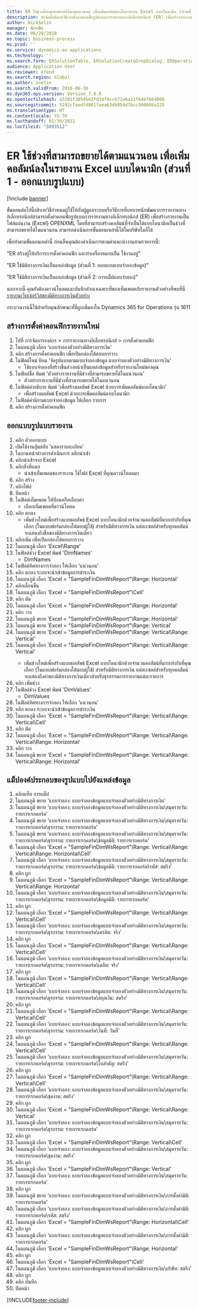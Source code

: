 ```yaml
---
title: ER ใช้ช่วงที่สามารถขยายได้ตามแนวนอน เพื่อเพิ่มคอลัมน์ลงในรายงาน Excel แบบไดนามิก (ส่วนที่ 1 - ออกแบบรูปแบบ)
description: หัวข้อนี้อธิบายวิธีการตั้งค่าคอนฟิกรูปแบบการรายงานทางอิเล็กทรอนิกส์ (ER) เพื่อสร้างรายงานเป็นไฟล์เวิร์กชีต OPENXML (Excel) (ส่วนที่ 1)
author: NickSelin
manager: AnnBe
ms.date: 08/29/2018
ms.topic: business-process
ms.prod: ''
ms.service: dynamics-ax-applications
ms.technology: ''
ms.search.form: ERSolutionTable, ERSolutionCreateDropDialog, EROperationDesigner, ERComponentTypeDropDialog
audience: Application User
ms.reviewer: kfend
ms.search.region: Global
ms.author: nselin
ms.search.validFrom: 2016-06-30
ms.dyn365.ops.version: Version 7.0.0
ms.openlocfilehash: a3281f3059562fd34f9ccb71a6a11f64bf664008
ms.sourcegitcommit: 5192cfaedfd861faea63d8954d7bcc500608a225
ms.translationtype: HT
ms.contentlocale: th-TH
ms.lasthandoff: 01/30/2021
ms.locfileid: "5093512"
---
```

# <a name="er-use-horizontally-expandable-ranges-to-dynamically-add-columns-in-excel-reports-part-1---design-format"></a>ER ใช้ช่วงที่สามารถขยายได้ตามแนวนอน เพื่อเพิ่มคอลัมน์ลงในรายงาน Excel แบบไดนามิก (ส่วนที่ 1 - ออกแบบรูปแบบ)

[!include [banner](../../includes/banner.md)]

ขั้นตอนต่อไปนี้อธิบายวิธีกำหนดผู้ใช้ให้กับผู้ดูแลระบบหรือวิธีการที่บทบาทนักพัฒนาการรายงานทางอิเล็กทรอนิกส์สามารถตั้งค่าคอนฟิกรูปแบบการรายงานทางอิเล็กทรอนิกส์ (ER) เพื่อสร้างรายงานเป็นไฟล์แผ่นงาน (Excel) OPENXML โดยที่สามารถสร้างคอลัมน์ที่จำเป็นได้แบบไดนามิกเป็นช่วงที่สามารถขยายได้ในแนวนอน  สามารถดำเนินการขั้นตอนเหล่านี้ได้ในบริษัทใดก็ได้ 

เพื่อทำตามขั้นตอนเหล่านี้ ก่อนอื่นคุณต้องดำเนินการตามคำแนะนำงานสามรายการนี้: 

"ER สร้างผู้ให้บริการการตั้งค่าคอนฟิก และทำเครื่องหมายเป็น ใช้งานอยู่"

"ER ใช้มิติทางการเงินเป็นแหล่งข้อมูล (ส่วนที่ 1: ออกแบบแบบจำลองข้อมูล)"

"ER ใช้มิติทางการเงินเป็นแหล่งข้อมูล (ส่วนที่ 2: การแม็ปแบบจำลอง)"

นอกจากนี้ คุณยังต้องดาวน์โหลดและบันทึกสำเนาเฉพาะที่ของเท็มเพลตกับรายงานตัวอย่างที่พบที่นี่ [รายงานเว็บเซอร์วิสของมิติทางการเงินตัวอย่าง](https://go.microsoft.com/fwlink/?linkid=862266)

กระบวนงานนี้ใช้สำหรับคุณลักษณะทั้ที่ถูกเพิ่มลงใน Dynamics 365 for Operations รุ่น 1611


## <a name="create-a-new-report-configuration"></a>สร้างการตั้งค่าคอนฟิกรายงานใหม่
1. ไปที่ การจัดการองค์กร > การรายงานทางอิเล็กทรอนิกส์ > การตั้งค่าคอนฟิก
2. ในแผนภูมิ เลือก 'แบบจำลองตัวอย่างมิติทางการเงิน'
3. คลิก สร้างการตั้งค่าคอนฟิก เพื่อเปิดกล่องโต้ตอบการวาง
4. ในฟิลด์ใหม่ ป้อน 'จัดรูปแบบตามแบบจำลองข้อมูล แบบจำลองตัวอย่างมิติทางการเงิน'
    * ใช้แบบจำลองที่สร้างขึ้นล่วงหน้าเป็นแหล่งข้อมูลสำหรับรายงานใหม่ของคุณ  
5. ในฟิลด์ชื่อ พิมพ์ 'ตัวอย่างรายงานที่มีช่วงที่สามารถขยายได้ในแนวนอน'
    * ตัวอย่างรายงานที่มีช่วงที่สามารถขยายได้ในแนวนอน  
6. ในฟิลด์คำอธิบาย พิมพ์ 'เพื่อสร้างผลลัพธ์ Excel ด้วยการเพิ่มคอลัมน์แบบไดนามิก'
    * เพื่อสร้างผลลัพธ์ Excel ด้วยการเพิ่มคอลัมน์แบบไดนามิก  
7. ในฟิลด์คำนิยามแบบจำลองข้อมูล ให้เลือก รายการ
8. คลิก สร้างการตั้งค่าคอนฟิก

## <a name="design-the-report-format"></a>ออกแบบรูปแบบรายงาน
1. คลิก ตัวออกแบบ
2. เปิดใช้งานปุ่มสลับ 'แสดงรายละเอียด'
3. ในบานหน้าต่างการดำเนินการ คลิกนำเข้า
4. คลิกนำเข้าจาก Excel
5. คลิกสิ่งที่แนบ
    * นำเข้าเท็มเพลตของรายงาน ใช้ไฟล์ Excel ที่คุณดาวน์โหลดมา  
6. คลิก สร้าง
7. คลิกไฟล์
8. ปิดหน้า
9. ในฟิลด์เท็มเพลต ให้ป้อนหรือเลือกค่า
    * เลือกเท็มเพลตที่ดาวน์โหลด  
10. คลิก ตกลง
    * เพิ่มช่วงใหม่เพื่อสร้างแบบผลลัพธ์ Excel แบบไดนามิกด้วยจำนวนคอลัมน์ที่มากเท่ากับที่คุณเลือก (ในแบบฟอร์มกล่องโต้ตอบผู้ใช้) สำหรับมิติทางการเงิน  แต่ละเซลล์สำหรับทุกคอลัมน์จะแสดงถึงชื่อของมิติทางการเงินเดียว  
11. คลิกเพิ่ม เพื่อเปิดกล่องโต้ตอบการวาง
12. ในแผนภูมิ เลือก 'Excel\Range'
13. ในฟิลด์ช่วง Excel พิมพ์ 'DimNames'
    * DimNames  
14. ในฟิลด์ทิศทางการจำลอง ให้เลือก 'แนวนอน'
15. คลิก ตกลง ระบบจะนำเข้าข้อมูลการชำระเงิน
16. ในแผนภูมิ เลือก 'Excel = "SampleFinDimWsReport"\Range<DimNames>: Horizontal'
17. คลิกเลื่อนขึ้น
18. ในแผนภูมิ เลือก 'Excel = "SampleFinDimWsReport"\Cell<DimNames>'
19. คลิก ตัด
20. ในแผนภูมิ เลือก 'Excel = "SampleFinDimWsReport"\Range<DimNames>: Horizontal'
21. คลิก วาง
22. ในแผนภูมิ ขยาย 'Excel = "SampleFinDimWsReport"\Range<DimNames>: Horizontal'
23. ในแผนภูมิ ขยาย 'Excel = "SampleFinDimWsReport"\Range<JournalLine>: Vertical'
24. ในแผนภูมิ ขยาย 'Excel = "SampleFinDimWsReport"\Range<JournalLine>: Vertical\Range<TransactionLine>: Vertical'
25. ในแผนภูมิ เลือก 'Excel = "SampleFinDimWsReport"\Range<JournalLine>: Vertical\Range<TransactionLine>: Vertical'
    * เพิ่มช่วงใหม่เพื่อสร้างแบบผลลัพธ์ Excel แบบไดนามิกด้วยจำนวนคอลัมน์ที่มากเท่ากับที่คุณเลือก (ในแบบฟอร์มกล่องโต้ตอบผู้ใช้) สำหรับมิติทางการเงิน  แต่ละเซลล์สำหรับทุกคอลัมน์จะแสดงถึงค่าของมิติทางการเงินเดียวสำหรับธุรกรรมการรายงานแต่ละรายการ  
26. คลิก เพิ่มช่วง
27. ในฟิลด์ช่วง Excel พิมพ์ 'DimValues'
    * DimValues  
28. ในฟิลด์ทิศทางการจำลอง ให้เลือก 'แนวนอน'
29. คลิก ตกลง ระบบจะนำเข้าข้อมูลการชำระเงิน
30. ในแผนภูมิ เลือก 'Excel = "SampleFinDimWsReport"\Range<JournalLine>: Vertical\Range<TransactionLine>: Vertical\Cell<DimValues>'
31. คลิก ตัด
32. ในแผนภูมิ เลือก 'Excel = "SampleFinDimWsReport"\Range<JournalLine>: Vertical\Range<TransactionLine>: Vertical\Range<DimValues>: Horizontal'
33. คลิก วาง
34. ในแผนภูมิ ขยาย 'Excel = "SampleFinDimWsReport"\Range<JournalLine>: Vertical\Range<TransactionLine>: Vertical\Range<DimValues>: Horizontal'

## <a name="map-format-elements-to-data-sources"></a>แม็ปองค์ประกอบของรูปแบบไปยังแหล่งข้อมูล
1. คลิกแท็บ การแม็ป
2. ในแผนภูมิ ขยาย 'แบบจำลอง: แบบจำลองข้อมูลแบบจำลองตัวอย่างมิติทางการเงิน'
3. ในแผนภูมิ ขยาย 'แบบจำลอง: แบบจำลองข้อมูลแบบจำลองตัวอย่างมิติทางการเงิน\สมุดรายวัน: รายการเรกคอร์ด'
4. ในแผนภูมิ ขยาย 'แบบจำลอง: แบบจำลองข้อมูลแบบจำลองตัวอย่างมิติทางการเงิน\สมุดรายวัน: รายการเรกคอร์ด\ธุรกรรม: รายการเรกคอร์ด'
5. ในแผนภูมิ ขยาย 'แบบจำลอง: แบบจำลองข้อมูลแบบจำลองตัวอย่างมิติทางการเงิน\สมุดรายวัน: รายการเรกคอร์ด\ธุรกรรม: รายการเรกคอร์ด\ข้อมูลมิติ: รายการเรกคอร์ด'
6. ในแผนภูมิ เลือก 'Excel = "SampleFinDimWsReport"\Range<JournalLine>: Vertical\Range<TransactionLine>: Vertical\Range<DimValues>: Horizontal\Cell<DimValues>'
7. ในแผนภูมิ เลือก 'แบบจำลอง: แบบจำลองข้อมูลแบบจำลองตัวอย่างมิติทางการเงิน\สมุดรายวัน: รายการเรกคอร์ด\ธุรกรรม: รายการเรกคอร์ด\ข้อมูลมิติ: รายการเรกคอร์ด\รหัส: สตริง'
8. คลิก ผูก
9. ในแผนภูมิ เลือก 'Excel = "SampleFinDimWsReport"\Range<JournalLine>: Vertical\Range<TransactionLine>: Vertical\Range<DimValues>: Horizontal'
10. ในแผนภูมิ เลือก 'แบบจำลอง: แบบจำลองข้อมูลแบบจำลองตัวอย่างมิติทางการเงิน\สมุดรายวัน: รายการเรกคอร์ด\ธุรกรรม: รายการเรกคอร์ด\ข้อมูลมิติ: รายการเรกคอร์ด'
11. คลิก ผูก
12. ในแผนภูมิ เลือก 'Excel = "SampleFinDimWsReport"\Range<JournalLine>: Vertical\Range<TransactionLine>: Vertical\Cell<Credit>'
13. ในแผนภูมิ เลือก 'แบบจำลอง: แบบจำลองข้อมูลแบบจำลองตัวอย่างมิติทางการเงิน\สมุดรายวัน: รายการเรกคอร์ด\ธุรกรรม: รายการเรกคอร์ด\เครดิต: จริง'
14. คลิก ผูก
15. ในแผนภูมิ เลือก 'Excel = "SampleFinDimWsReport"\Range<JournalLine>: Vertical\Range<TransactionLine>: Vertical\Cell<Debit>'
16. ในแผนภูมิ เลือก 'แบบจำลอง: แบบจำลองข้อมูลแบบจำลองตัวอย่างมิติทางการเงิน\สมุดรายวัน: รายการเรกคอร์ด\ธุรกรรม: รายการเรกคอร์ด\เดบิต: จริง'
17. คลิก ผูก
18. ในแผนภูมิ เลือก 'Excel = "SampleFinDimWsReport"\Range<JournalLine>: Vertical\Range<TransactionLine>: Vertical\Cell<Currency>'
19. ในแผนภูมิ เลือก 'แบบจำลอง: แบบจำลองข้อมูลแบบจำลองตัวอย่างมิติทางการเงิน\สมุดรายวัน: รายการเรกคอร์ด\ธุรกรรม: รายการเรกคอร์ด\สกุลเงิน: สตริง'
20. คลิก ผูก
21. ในแผนภูมิ เลือก 'Excel = "SampleFinDimWsReport"\Range<JournalLine>: Vertical\Range<TransactionLine>: Vertical\Cell<TransDate>'
22. ในแผนภูมิ เลือก 'แบบจำลอง: แบบจำลองข้อมูลแบบจำลองตัวอย่างมิติทางการเงิน\สมุดรายวัน: รายการเรกคอร์ด\ธุรกรรม: รายการเรกคอร์ด\วันที่: วันที่'
23. คลิก ผูก
24. ในแผนภูมิ เลือก 'Excel = "SampleFinDimWsReport"\Range<JournalLine>: Vertical\Range<TransactionLine>: Vertical\Cell<TransVoucher>'
25. ในแผนภูมิ เลือก 'แบบจำลอง: แบบจำลองข้อมูลแบบจำลองตัวอย่างมิติทางการเงิน\สมุดรายวัน: รายการเรกคอร์ด\ธุรกรรม: รายการเรกคอร์ด\ใบสำคัญ: สตริง'
26. คลิก ผูก
27. ในแผนภูมิ เลือก 'Excel = "SampleFinDimWsReport"\Range<JournalLine>: Vertical\Range<TransactionLine>: Vertical\Cell<TransBatch>'
28. ในแผนภูมิ เลือก 'แบบจำลอง: แบบจำลองข้อมูลแบบจำลองตัวอย่างมิติทางการเงิน\สมุดรายวัน: รายการเรกคอร์ด\ชุดงาน: สตริง'
29. คลิก ผูก
30. ในแผนภูมิ เลือก 'Excel = "SampleFinDimWsReport"\Range<JournalLine>: Vertical\Range<TransactionLine>: Vertical'
31. ในแผนภูมิ เลือก 'แบบจำลอง: แบบจำลองข้อมูลแบบจำลองตัวอย่างมิติทางการเงิน\สมุดรายวัน: รายการเรกคอร์ด\ธุรกรรม: รายการเรกคอร์ด'
32. คลิก ผูก
33. ในแผนภูมิ เลือก 'Excel = "SampleFinDimWsReport"\Range<JournalLine>: Vertical\Cell<Batch>'
34. ในแผนภูมิ เลือก 'แบบจำลอง: แบบจำลองข้อมูลแบบจำลองตัวอย่างมิติทางการเงิน\สมุดรายวัน: รายการเรกคอร์ด\ชุดงาน: สตริง'
35. คลิก ผูก
36. ในแผนภูมิ เลือก 'Excel = "SampleFinDimWsReport"\Range<JournalLine>: Vertical'
37. ในแผนภูมิ เลือก 'แบบจำลอง: แบบจำลองข้อมูลแบบจำลองตัวอย่างมิติทางการเงิน\สมุดรายวัน: รายการเรกคอร์ด'
38. คลิก ผูก
39. ในแผนภูมิ ขยาย 'แบบจำลอง: แบบจำลองข้อมูลแบบจำลองตัวอย่างมิติทางการเงิน\การตั้งค่ามิติ: รายการเรกคอร์ด'
40. ในแผนภูมิ เลือก 'แบบจำลอง: แบบจำลองข้อมูลแบบจำลองตัวอย่างมิติทางการเงิน\การตั้งค่ามิติ: รายการเรกคอร์ด\รหัส: สตริง'
41. ในแผนภูมิ เลือก 'Excel = "SampleFinDimWsReport"\Range<DimNames>: Horizontal\Cell<DimNames>'
42. คลิก ผูก
43. ในแผนภูมิ เลือก 'แบบจำลอง: แบบจำลองข้อมูลแบบจำลองตัวอย่างมิติทางการเงิน\การตั้งค่ามิติ: รายการเรกคอร์ด'
44. ในแผนภูมิ เลือก 'Excel = "SampleFinDimWsReport"\Range<DimNames>: Horizontal'
45. คลิก ผูก
46. ในแผนภูมิ เลือก 'Excel = "SampleFinDimWsReport"\Cell<CompanyName>'
47. ในแผนภูมิ เลือก 'แบบจำลอง: แบบจำลองข้อมูลแบบจำลองตัวอย่างมิติทางการเงิน\บริษัท: สตริง'
48. คลิก ผูก
49. คลิก บันทึก
50. ปิดหน้า



[!INCLUDE[footer-include](../../../../includes/footer-banner.md)]